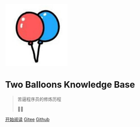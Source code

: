 ![logo](media/logo.png)

# Two Balloons Knowledge Base

> 苦逼程序员的修炼历程  
>   
> 🎈🎈



[开始阅读](README.md)
[Gitee](https://gitee.com/xingenhi)
[Github](https://github.com/xingenhi)
